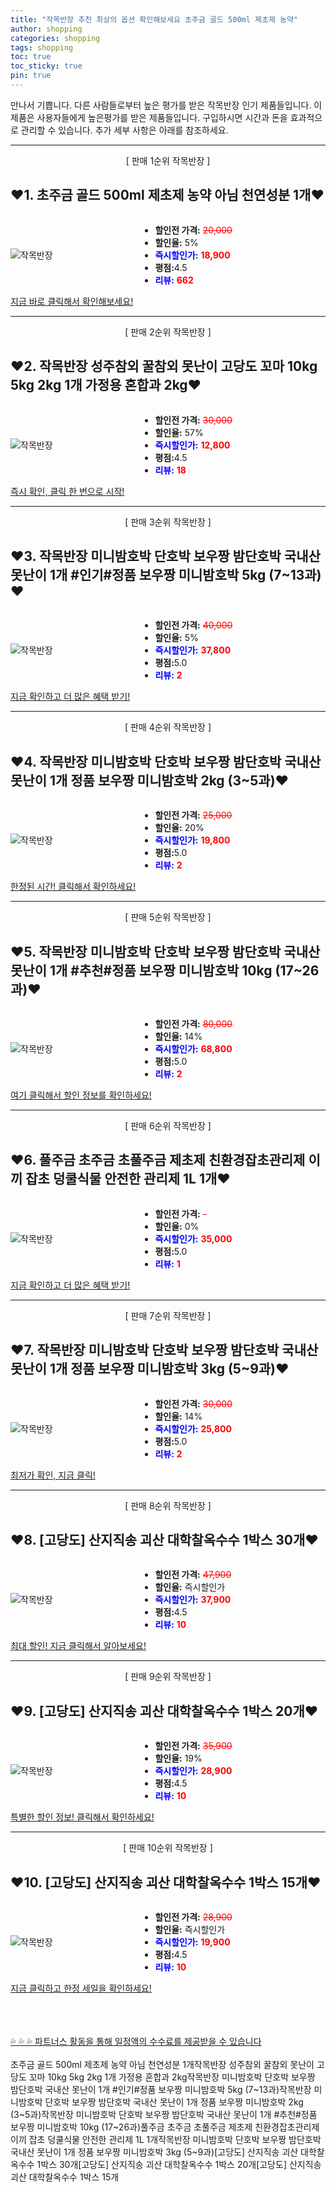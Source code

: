 ```yaml
---
title: "작목반장 추천 최상의 옵션 확인해보세요 초주금 골드 500ml 제초제 농약"
author: shopping
categories: shopping
tags: shopping
toc: true
toc_sticky: true
pin: true
---
```

만나서 기쁩니다. 다른 사람들로부터 높은 평가를 받은 작목반장 인기 제품들입니다. 이 제품은 사용자들에게 높은평가를 받은 제품들입니다. 구입하시면 시간과 돈을 효과적으로 관리할 수 있습니다. 추가 세부 사항은 아래를 참조하세요.

---
<p class="toplist" style="margin: 0 auto; display: block; width: fit-content;">[ 판매 1순위 작목반장 ]</p>

<h2><strong>❤️1. 초주금 골드 500ml 제초제 농약 아님 천연성분 1개❤️</strong></h2>

<div style="display: flex; align-items: center;">
    <div style="flex: 0.4;">
        <img src="https://thumbnail10.coupangcdn.com/thumbnails/remote/230x230ex/image/vendor_inventory/5d98/c55f9964539452d86dda3dee11e70b062b1b0d3899745b39f83359d7fc9a.jpg" alt="작목반장" style="max-width: 100%;">
    </div>
    <div style="flex: 0.6; margin-left: 10px;">
        <ul>
            <li><strong>할인전 가격:</strong> <del style="color: red;">20,000</del></li>
            <li><strong>할인율:</strong> 5%</li>
            <li><span style='color:blue'><strong>즉시할인가:</strong></span> <span style='color:red'><strong>18,900</strong></span></li>
            <li><strong>평점:</strong>4.5</li>
            <li><span style='color:blue'><strong>리뷰:</strong></span> <span style='color:red'><strong>662</strong></span></li>
        </ul>
    </div>
</div>
<div class="center">
    <a href="https://selin100587.github.io?lptag=AF9450613&subid=githubio&pageKey=1886191968&traceid=V0-153&itemId=3205070019&vendorItemId=71192432966" class="myButton">
        지금 바로 클릭해서 확인해보세요!
    </a>
</div>


---
<p class="toplist" style="margin: 0 auto; display: block; width: fit-content;">[ 판매 2순위 작목반장 ]</p>

<h2><strong>❤️2. 작목반장 성주참외 꿀참외 못난이 고당도 꼬마 10kg 5kg 2kg 1개 가정용 혼합과 2kg❤️</strong></h2>

<div style="display: flex; align-items: center;">
    <div style="flex: 0.4;">
        <img src="https://thumbnail9.coupangcdn.com/thumbnails/remote/230x230ex/image/vendor_inventory/6f70/db04425f458f54d468feff5e648ae3dd968d501d53b3eefab0a5bba48831.jpg" alt="작목반장" style="max-width: 100%;">
    </div>
    <div style="flex: 0.6; margin-left: 10px;">
        <ul>
            <li><strong>할인전 가격:</strong> <del style="color: red;">30,000</del></li>
            <li><strong>할인율:</strong> 57%</li>
            <li><span style='color:blue'><strong>즉시할인가:</strong></span> <span style='color:red'><strong>12,800</strong></span></li>
            <li><strong>평점:</strong>4.5</li>
            <li><span style='color:blue'><strong>리뷰:</strong></span> <span style='color:red'><strong>18</strong></span></li>
        </ul>
    </div>
</div>
<div class="center">
    <a href="https://selin100587.github.io?lptag=AF9450613&subid=githubio&pageKey=8032851837&traceid=V0-153&itemId=22466245525&vendorItemId=89509289635" class="myButton">
        즉시 확인, 클릭 한 번으로 시작!
    </a>
</div>


---
<p class="toplist" style="margin: 0 auto; display: block; width: fit-content;">[ 판매 3순위 작목반장 ]</p>

<h2><strong>❤️3. 작목반장 미니밤호박 단호박 보우짱 밤단호박 국내산 못난이 1개 #인기#정품 보우짱 미니밤호박 5kg (7~13과)❤️</strong></h2>

<div style="display: flex; align-items: center;">
    <div style="flex: 0.4;">
        <img src="https://thumbnail7.coupangcdn.com/thumbnails/remote/230x230ex/image/vendor_inventory/a65e/fe25a8c157bfff341529d2a867be7dc2a9ef2a28cb91349c21ba7d6280d8.jpg" alt="작목반장" style="max-width: 100%;">
    </div>
    <div style="flex: 0.6; margin-left: 10px;">
        <ul>
            <li><strong>할인전 가격:</strong> <del style="color: red;">40,000</del></li>
            <li><strong>할인율:</strong> 5%</li>
            <li><span style='color:blue'><strong>즉시할인가:</strong></span> <span style='color:red'><strong>37,800</strong></span></li>
            <li><strong>평점:</strong>5.0</li>
            <li><span style='color:blue'><strong>리뷰:</strong></span> <span style='color:red'><strong>2</strong></span></li>
        </ul>
    </div>
</div>
<div class="center">
    <a href="https://selin100587.github.io?lptag=AF9450613&subid=githubio&pageKey=8188080369&traceid=V0-153&itemId=23421495032&vendorItemId=90448524481" class="myButton">
        지금 확인하고 더 많은 혜택 받기!
    </a>
</div>


---
<p class="toplist" style="margin: 0 auto; display: block; width: fit-content;">[ 판매 4순위 작목반장 ]</p>

<h2><strong>❤️4. 작목반장 미니밤호박 단호박 보우짱 밤단호박 국내산 못난이 1개 정품 보우짱 미니밤호박 2kg (3~5과)❤️</strong></h2>

<div style="display: flex; align-items: center;">
    <div style="flex: 0.4;">
        <img src="https://thumbnail7.coupangcdn.com/thumbnails/remote/230x230ex/image/vendor_inventory/a65e/fe25a8c157bfff341529d2a867be7dc2a9ef2a28cb91349c21ba7d6280d8.jpg" alt="작목반장" style="max-width: 100%;">
    </div>
    <div style="flex: 0.6; margin-left: 10px;">
        <ul>
            <li><strong>할인전 가격:</strong> <del style="color: red;">25,000</del></li>
            <li><strong>할인율:</strong> 20%</li>
            <li><span style='color:blue'><strong>즉시할인가:</strong></span> <span style='color:red'><strong>19,800</strong></span></li>
            <li><strong>평점:</strong>5.0</li>
            <li><span style='color:blue'><strong>리뷰:</strong></span> <span style='color:red'><strong>2</strong></span></li>
        </ul>
    </div>
</div>
<div class="center">
    <a href="https://selin100587.github.io?lptag=AF9450613&subid=githubio&pageKey=8188080369&traceid=V0-153&itemId=23421495047&vendorItemId=90448524539" class="myButton">
        한정된 시간! 클릭해서 확인하세요!
    </a>
</div>


---
<p class="toplist" style="margin: 0 auto; display: block; width: fit-content;">[ 판매 5순위 작목반장 ]</p>

<h2><strong>❤️5. 작목반장 미니밤호박 단호박 보우짱 밤단호박 국내산 못난이 1개 #추천#정품 보우짱 미니밤호박 10kg (17~26과)❤️</strong></h2>

<div style="display: flex; align-items: center;">
    <div style="flex: 0.4;">
        <img src="https://thumbnail7.coupangcdn.com/thumbnails/remote/230x230ex/image/vendor_inventory/a65e/fe25a8c157bfff341529d2a867be7dc2a9ef2a28cb91349c21ba7d6280d8.jpg" alt="작목반장" style="max-width: 100%;">
    </div>
    <div style="flex: 0.6; margin-left: 10px;">
        <ul>
            <li><strong>할인전 가격:</strong> <del style="color: red;">80,000</del></li>
            <li><strong>할인율:</strong> 14%</li>
            <li><span style='color:blue'><strong>즉시할인가:</strong></span> <span style='color:red'><strong>68,800</strong></span></li>
            <li><strong>평점:</strong>5.0</li>
            <li><span style='color:blue'><strong>리뷰:</strong></span> <span style='color:red'><strong>2</strong></span></li>
        </ul>
    </div>
</div>
<div class="center">
    <a href="https://selin100587.github.io?lptag=AF9450613&subid=githubio&pageKey=8188080369&traceid=V0-153&itemId=23421495034&vendorItemId=90448524495" class="myButton">
        여기 클릭해서 할인 정보를 확인하세요!
    </a>
</div>


---
<p class="toplist" style="margin: 0 auto; display: block; width: fit-content;">[ 판매 6순위 작목반장 ]</p>

<h2><strong>❤️6. 풀주금 초주금 초풀주금 제초제 친환경잡초관리제 이끼 잡초 덩쿨식물 안전한 관리제 1L 1개❤️</strong></h2>

<div style="display: flex; align-items: center;">
    <div style="flex: 0.4;">
        <img src="https://thumbnail9.coupangcdn.com/thumbnails/remote/230x230ex/image/vendor_inventory/0587/80043d01d6ac6e854630effa377c9170e822a1842a16c980a38a9b96df3f.PNG" alt="작목반장" style="max-width: 100%;">
    </div>
    <div style="flex: 0.6; margin-left: 10px;">
        <ul>
            <li><strong>할인전 가격:</strong> <del style="color: red;">-</del></li>
            <li><strong>할인율:</strong> 0%</li>
            <li><span style='color:blue'><strong>즉시할인가:</strong></span> <span style='color:red'><strong>35,000</strong></span></li>
            <li><strong>평점:</strong>5.0</li>
            <li><span style='color:blue'><strong>리뷰:</strong></span> <span style='color:red'><strong>1</strong></span></li>
        </ul>
    </div>
</div>
<div class="center">
    <a href="https://selin100587.github.io?lptag=AF9450613&subid=githubio&pageKey=6743502801&traceid=V0-153&itemId=15749990916&vendorItemId=85285096067" class="myButton">
        지금 확인하고 더 많은 혜택 받기!
    </a>
</div>


---
<p class="toplist" style="margin: 0 auto; display: block; width: fit-content;">[ 판매 7순위 작목반장 ]</p>

<h2><strong>❤️7. 작목반장 미니밤호박 단호박 보우짱 밤단호박 국내산 못난이 1개 정품 보우짱 미니밤호박 3kg (5~9과)❤️</strong></h2>

<div style="display: flex; align-items: center;">
    <div style="flex: 0.4;">
        <img src="https://thumbnail7.coupangcdn.com/thumbnails/remote/230x230ex/image/vendor_inventory/a65e/fe25a8c157bfff341529d2a867be7dc2a9ef2a28cb91349c21ba7d6280d8.jpg" alt="작목반장" style="max-width: 100%;">
    </div>
    <div style="flex: 0.6; margin-left: 10px;">
        <ul>
            <li><strong>할인전 가격:</strong> <del style="color: red;">30,000</del></li>
            <li><strong>할인율:</strong> 14%</li>
            <li><span style='color:blue'><strong>즉시할인가:</strong></span> <span style='color:red'><strong>25,800</strong></span></li>
            <li><strong>평점:</strong>5.0</li>
            <li><span style='color:blue'><strong>리뷰:</strong></span> <span style='color:red'><strong>2</strong></span></li>
        </ul>
    </div>
</div>
<div class="center">
    <a href="https://selin100587.github.io?lptag=AF9450613&subid=githubio&pageKey=8188080369&traceid=V0-153&itemId=23421495045&vendorItemId=90448524524" class="myButton">
        최저가 확인, 지금 클릭!
    </a>
</div>


---
<p class="toplist" style="margin: 0 auto; display: block; width: fit-content;">[ 판매 8순위 작목반장 ]</p>

<h2><strong>❤️8. [고당도] 산지직송 괴산 대학찰옥수수 1박스 30개❤️</strong></h2>

<div style="display: flex; align-items: center;">
    <div style="flex: 0.4;">
        <img src="https://thumbnail9.coupangcdn.com/thumbnails/remote/230x230ex/image/vendor_inventory/85e5/79bdd066f8797bbd3f8efd2bcb2d51f26ffa0edb7387850017cd39ba1581.png" alt="작목반장" style="max-width: 100%;">
    </div>
    <div style="flex: 0.6; margin-left: 10px;">
        <ul>
            <li><strong>할인전 가격:</strong> <del style="color: red;">47,900</del></li>
            <li><strong>할인율:</strong> 즉시할인가</li>
            <li><span style='color:blue'><strong>즉시할인가:</strong></span> <span style='color:red'><strong>37,900</strong></span></li>
            <li><strong>평점:</strong>4.5</li>
            <li><span style='color:blue'><strong>리뷰:</strong></span> <span style='color:red'><strong>10</strong></span></li>
        </ul>
    </div>
</div>
<div class="center">
    <a href="https://selin100587.github.io?lptag=AF9450613&subid=githubio&pageKey=8210633897&traceid=V0-153&itemId=23564389054&vendorItemId=90590349290" class="myButton">
        최대 할인! 지금 클릭해서 알아보세요!
    </a>
</div>


---
<p class="toplist" style="margin: 0 auto; display: block; width: fit-content;">[ 판매 9순위 작목반장 ]</p>

<h2><strong>❤️9. [고당도] 산지직송 괴산 대학찰옥수수 1박스 20개❤️</strong></h2>

<div style="display: flex; align-items: center;">
    <div style="flex: 0.4;">
        <img src="https://thumbnail9.coupangcdn.com/thumbnails/remote/230x230ex/image/vendor_inventory/85e5/79bdd066f8797bbd3f8efd2bcb2d51f26ffa0edb7387850017cd39ba1581.png" alt="작목반장" style="max-width: 100%;">
    </div>
    <div style="flex: 0.6; margin-left: 10px;">
        <ul>
            <li><strong>할인전 가격:</strong> <del style="color: red;">35,900</del></li>
            <li><strong>할인율:</strong> 19%</li>
            <li><span style='color:blue'><strong>즉시할인가:</strong></span> <span style='color:red'><strong>28,900</strong></span></li>
            <li><strong>평점:</strong>4.5</li>
            <li><span style='color:blue'><strong>리뷰:</strong></span> <span style='color:red'><strong>10</strong></span></li>
        </ul>
    </div>
</div>
<div class="center">
    <a href="https://selin100587.github.io?lptag=AF9450613&subid=githubio&pageKey=8210633897&traceid=V0-153&itemId=23564389046&vendorItemId=90590349274" class="myButton">
        특별한 할인 정보! 클릭해서 확인하세요!
    </a>
</div>


---
<p class="toplist" style="margin: 0 auto; display: block; width: fit-content;">[ 판매 10순위 작목반장 ]</p>

<h2><strong>❤️10. [고당도] 산지직송 괴산 대학찰옥수수 1박스 15개❤️</strong></h2>

<div style="display: flex; align-items: center;">
    <div style="flex: 0.4;">
        <img src="https://thumbnail9.coupangcdn.com/thumbnails/remote/230x230ex/image/vendor_inventory/85e5/79bdd066f8797bbd3f8efd2bcb2d51f26ffa0edb7387850017cd39ba1581.png" alt="작목반장" style="max-width: 100%;">
    </div>
    <div style="flex: 0.6; margin-left: 10px;">
        <ul>
            <li><strong>할인전 가격:</strong> <del style="color: red;">28,900</del></li>
            <li><strong>할인율:</strong> 즉시할인가</li>
            <li><span style='color:blue'><strong>즉시할인가:</strong></span> <span style='color:red'><strong>19,900</strong></span></li>
            <li><strong>평점:</strong>4.5</li>
            <li><span style='color:blue'><strong>리뷰:</strong></span> <span style='color:red'><strong>10</strong></span></li>
        </ul>
    </div>
</div>
<div class="center">
    <a href="https://selin100587.github.io?lptag=AF9450613&subid=githubio&pageKey=8210633897&traceid=V0-153&itemId=23564389064&vendorItemId=90590349317" class="myButton">
        지금 클릭하고 한정 세일을 확인하세요!
    </a>
</div>

<br><br><br>[💦 💦 💦 파트너스 활동을 통해 일정액의 수수료를 제공받을 수 있습니다](https://link.coupang.com/a/bcpT2c)<br><br>초주금 골드 500ml 제초제 농약 아님 천연성분 1개작목반장 성주참외 꿀참외 못난이 고당도 꼬마 10kg 5kg 2kg 1개 가정용 혼합과 2kg작목반장 미니밤호박 단호박 보우짱 밤단호박 국내산 못난이 1개 #인기#정품 보우짱 미니밤호박 5kg (7~13과)작목반장 미니밤호박 단호박 보우짱 밤단호박 국내산 못난이 1개 정품 보우짱 미니밤호박 2kg (3~5과)작목반장 미니밤호박 단호박 보우짱 밤단호박 국내산 못난이 1개 #추천#정품 보우짱 미니밤호박 10kg (17~26과)풀주금 초주금 초풀주금 제초제 친환경잡초관리제 이끼 잡초 덩쿨식물 안전한 관리제 1L 1개작목반장 미니밤호박 단호박 보우짱 밤단호박 국내산 못난이 1개 정품 보우짱 미니밤호박 3kg (5~9과)[고당도] 산지직송 괴산 대학찰옥수수 1박스 30개[고당도] 산지직송 괴산 대학찰옥수수 1박스 20개[고당도] 산지직송 괴산 대학찰옥수수 1박스 15개
